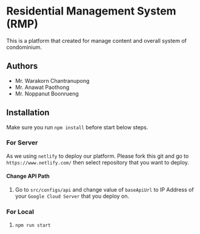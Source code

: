 # Residential Management System (RMP)

This is a platform that created for manage content and overall system of condominium.

## Authors

- Mr. Warakorn  Chantranupong
- Mr. Anawat Paothong
- Mr. Noppanut Boonrueng

## Installation

Make sure you run `npm install` before start below steps.

### For Server

As we using `netlify` to deploy our platform. Please fork this git and go to `https://www.netlify.com/` then select repository that you want to deploy.

#### Change API Path
1. Go to `src/configs/api` and change value of `baseApiUrl` to IP Address of your `Google Cloud Server` that you deploy on.

### For Local

1. `npm run start`
